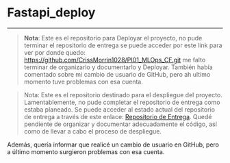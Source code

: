 # Fastapi_deploy

---
> **Nota**: Este es el repositorio para Deployar el proyecto, no pude terminar el repositorio de entrega se puede acceder por este link para ver por donde quedo:  https://github.com/CrissMorrin1028/PI01_MLOps_CF.git me falto terminar de organizarlo y documentarlo y Deployar. También había comentado sobre mi cambio de usuario de GitHub, pero ah ultimo momento  tuve problemas con esa cuenta. 

> Nota: Este es el repositorio destinado para el despliegue del proyecto. Lamentablemente, no pude completar el repositorio de entrega como estaba planeado. Se puede acceder al estado actual del repositorio de entrega a través de este enlace: [Repositorio de Entrega](https://github.com/CrissMorrin1028/PI01_MLOps_CF.git). Quedé pendiente de organizar y documentar adecuadamente el código, así como de llevar a cabo el proceso de despliegue.

Además, quería informar que realicé un cambio de usuario en GitHub, pero a último momento surgieron problemas con esa cuenta.
